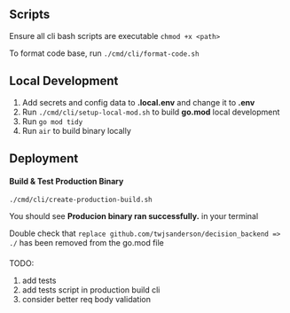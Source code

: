 
## Scripts
Ensure all cli bash scripts are executable
`chmod +x <path>`

To format code base, run `./cmd/cli/format-code.sh`

## Local Development

1. Add secrets and config data to **.local.env** and change it to **.env**
2. Run `./cmd/cli/setup-local-mod.sh` to build **go.mod** local development 
3. Run `go mod tidy`
4. Run `air` to build binary locally

## Deployment

#### Build & Test Production Binary
`./cmd/cli/create-production-build.sh`

You should see **Producion binary ran successfully.** in your terminal

Double check that `replace github.com/twjsanderson/decision_backend => ./` has been removed from the go.mod file


#### 
TODO: 
1. add tests 
2. add tests script in production build cli
3. consider better req body validation
